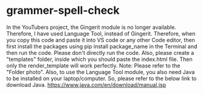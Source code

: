 # grammer-spell-check
In the YouTubers project, the Gingerit module is no longer available. Therefore, I have used Language Tool, instead of Gingerit. Therefore, when you copy this code and paste it into VS code or any other Code editor, then first install the packages using pip install package_name in the Terminal and then run the code. Please don't directly run the code.
Also, please create a "templates" folder, inside which you should paste the index.html file. Then only the render_template will work perfectly.
Note: Please refer to the "Folder photo".
Also, to use the Language Tool module, you also need Java to be installed on your laptop/computer. So, please refer to the below link to download Java.
https://www.java.com/en/download/manual.jsp
